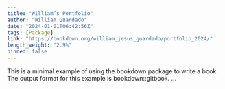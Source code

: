 ```yaml
---
title: "William’s Portfolio"
author: "William Guardado"
date: "2024-01-01T06:42:56Z"
tags: [Package]
link: "https://bookdown.org/william_jesus_guardado/portfolio_2024/"
length_weight: "2.9%"
pinned: false
---
```


This is a minimal example of using the bookdown package to write a book. The output format for this example is bookdown::gitbook. ...
